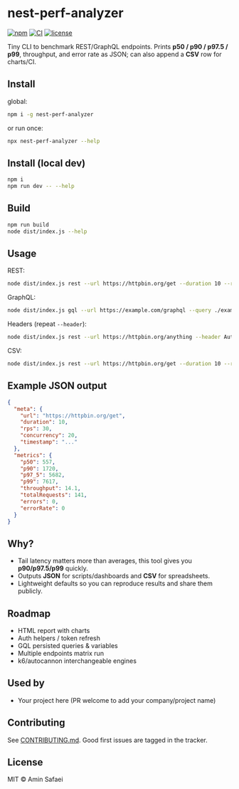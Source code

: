 # nest-perf-analyzer

[![npm](https://img.shields.io/npm/v/nest-perf-analyzer.svg)](https://www.npmjs.com/package/nest-perf-analyzer)
[![CI](https://github.com/aminsf/nest-perf-analyzer/actions/workflows/ci.yml/badge.svg)](https://github.com/aminsf/nest-perf-analyzer/actions/workflows/ci.yml)
[![license](https://img.shields.io/badge/license-MIT-green.svg)](#)

Tiny CLI to benchmark REST/GraphQL endpoints. Prints **p50 / p90 / p97.5 / p99**, throughput, and error rate as JSON; can also append a **CSV** row for charts/CI.

## Install

global:

```bash
npm i -g nest-perf-analyzer
```

or run once:

```bash
npx nest-perf-analyzer --help
```

## Install (local dev)

```bash
npm i
npm run dev -- --help
```

## Build

```bash
npm run build
node dist/index.js --help
```

## Usage

REST:

```bash
node dist/index.js rest --url https://httpbin.org/get --duration 10 --rps 30 --concurrency 10
```

GraphQL:

```bash
node dist/index.js gql --url https://example.com/graphql --query ./examples/query.graphql --duration 10 --rps 20 --concurrency 10
```

Headers (repeat `--header`):

```bash
node dist/index.js rest --url https://httpbin.org/anything --header Authorization:Bearer_TOKEN --header X-Env:staging
```

CSV:

```bash
node dist/index.js rest --url https://httpbin.org/get --duration 10 --rps 30 --csv results.csv
```

## Example JSON output

```json
{
  "meta": {
    "url": "https://httpbin.org/get",
    "duration": 10,
    "rps": 30,
    "concurrency": 20,
    "timestamp": "..."
  },
  "metrics": {
    "p50": 557,
    "p90": 1720,
    "p97_5": 5682,
    "p99": 7617,
    "throughput": 14.1,
    "totalRequests": 141,
    "errors": 0,
    "errorRate": 0
  }
}
```

## Why?

- Tail latency matters more than averages, this tool gives you **p90/p97.5/p99** quickly.
- Outputs **JSON** for scripts/dashboards and **CSV** for spreadsheets.
- Lightweight defaults so you can reproduce results and share them publicly.

## Roadmap

- HTML report with charts
- Auth helpers / token refresh
- GQL persisted queries & variables
- Multiple endpoints matrix run
- k6/autocannon interchangeable engines

## Used by

- Your project here (PR welcome to add your company/project name)

## Contributing

See [CONTRIBUTING.md](CONTRIBUTING.md). Good first issues are tagged in the tracker.

## License

MIT © Amin Safaei
